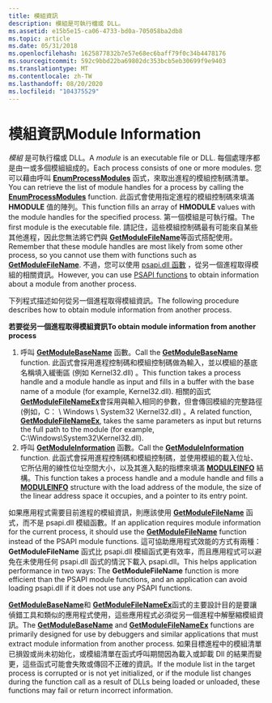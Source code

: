 ```yaml
---
title: 模組資訊
description: 模組是可執行檔或 DLL。
ms.assetid: e15b5e15-ca06-4733-bd0a-705058ba2db8
ms.topic: article
ms.date: 05/31/2018
ms.openlocfilehash: 1625877832b7e57e68ec6baff79f0c34b4478176
ms.sourcegitcommit: 592c9bbd22ba69802dc353bcb5eb30699f9e9403
ms.translationtype: MT
ms.contentlocale: zh-TW
ms.lasthandoff: 08/20/2020
ms.locfileid: "104375529"
---
```

# <a name="module-information"></a><span data-ttu-id="92acd-103">模組資訊</span><span class="sxs-lookup"><span data-stu-id="92acd-103">Module Information</span></span>

<span data-ttu-id="92acd-104">*模組* 是可執行檔或 DLL。</span><span class="sxs-lookup"><span data-stu-id="92acd-104">A *module* is an executable file or DLL.</span></span> <span data-ttu-id="92acd-105">每個處理序都是由一或多個模組組成的。</span><span class="sxs-lookup"><span data-stu-id="92acd-105">Each process consists of one or more modules.</span></span> <span data-ttu-id="92acd-106">您可以藉由呼叫 [**EnumProcessModules**](/windows/desktop/api/Psapi/nf-psapi-enumprocessmodules) 函式，來取出進程的模組控制碼清單。</span><span class="sxs-lookup"><span data-stu-id="92acd-106">You can retrieve the list of module handles for a process by calling the [**EnumProcessModules**](/windows/desktop/api/Psapi/nf-psapi-enumprocessmodules) function.</span></span> <span data-ttu-id="92acd-107">此函式會使用指定進程的模組控制碼來填滿 **HMODULE** 值的陣列。</span><span class="sxs-lookup"><span data-stu-id="92acd-107">This function fills an array of **HMODULE** values with the module handles for the specified process.</span></span> <span data-ttu-id="92acd-108">第一個模組是可執行檔。</span><span class="sxs-lookup"><span data-stu-id="92acd-108">The first module is the executable file.</span></span> <span data-ttu-id="92acd-109">請記住，這些模組控制碼最有可能來自某些其他進程，因此您無法將它們與 [**GetModuleFileName**](/windows/desktop/api/libloaderapi/nf-libloaderapi-getmodulefilenamea)等函式搭配使用。</span><span class="sxs-lookup"><span data-stu-id="92acd-109">Remember that these module handles are most likely from some other process, so you cannot use them with functions such as [**GetModuleFileName**](/windows/desktop/api/libloaderapi/nf-libloaderapi-getmodulefilenamea).</span></span> <span data-ttu-id="92acd-110">不過，您可以使用 [psapi.dll 函數](psapi-functions.md) ，從另一個進程取得模組的相關資訊。</span><span class="sxs-lookup"><span data-stu-id="92acd-110">However, you can use [PSAPI functions](psapi-functions.md) to obtain information about a module from another process.</span></span>

<span data-ttu-id="92acd-111">下列程式描述如何從另一個進程取得模組資訊。</span><span class="sxs-lookup"><span data-stu-id="92acd-111">The following procedure describes how to obtain module information from another process.</span></span>

<span data-ttu-id="92acd-112">**若要從另一個進程取得模組資訊**</span><span class="sxs-lookup"><span data-stu-id="92acd-112">**To obtain module information from another process**</span></span>

1.  <span data-ttu-id="92acd-113">呼叫 [**GetModuleBaseName**](/windows/desktop/api/Psapi/nf-psapi-getmodulebasenamea) 函數。</span><span class="sxs-lookup"><span data-stu-id="92acd-113">Call the [**GetModuleBaseName**](/windows/desktop/api/Psapi/nf-psapi-getmodulebasenamea) function.</span></span> <span data-ttu-id="92acd-114">此函式會採用進程控制碼和模組控制碼做為輸入，並以模組的基底名稱填入緩衝區 (例如 Kernel32.dll) 。</span><span class="sxs-lookup"><span data-stu-id="92acd-114">This function takes a process handle and a module handle as input and fills in a buffer with the base name of a module (for example, Kernel32.dll).</span></span> <span data-ttu-id="92acd-115">相關的函式 [**GetModuleFileNameEx**](/windows/desktop/api/Psapi/nf-psapi-getmodulefilenameexa)會採用與輸入相同的參數，但會傳回模組的完整路徑 (例如，C： \\ Windows \\ System32 \\Kernel32.dll) 。</span><span class="sxs-lookup"><span data-stu-id="92acd-115">A related function, [**GetModuleFileNameEx**](/windows/desktop/api/Psapi/nf-psapi-getmodulefilenameexa), takes the same parameters as input but returns the full path to the module (for example, C:\\Windows\\System32\\Kernel32.dll).</span></span>
2.  <span data-ttu-id="92acd-116">呼叫 [**GetModuleInformation**](/windows/desktop/api/Psapi/nf-psapi-getmoduleinformation) 函數。</span><span class="sxs-lookup"><span data-stu-id="92acd-116">Call the [**GetModuleInformation**](/windows/desktop/api/Psapi/nf-psapi-getmoduleinformation) function.</span></span> <span data-ttu-id="92acd-117">此函式會採用進程控制碼和模組控制碼，並使用模組的載入位址、它所佔用的線性位址空間大小，以及其進入點的指標來填滿 [**MODULEINFO**](/windows/desktop/api/Psapi/ns-psapi-moduleinfo) 結構。</span><span class="sxs-lookup"><span data-stu-id="92acd-117">This function takes a process handle and a module handle and fills a [**MODULEINFO**](/windows/desktop/api/Psapi/ns-psapi-moduleinfo) structure with the load address of the module, the size of the linear address space it occupies, and a pointer to its entry point.</span></span>

<span data-ttu-id="92acd-118">如果應用程式需要目前進程的模組資訊，則應該使用 [**GetModuleFileName**](/windows/desktop/api/libloaderapi/nf-libloaderapi-getmodulefilenamea) 函式，而不是 psapi.dll 模組函數。</span><span class="sxs-lookup"><span data-stu-id="92acd-118">If an application requires module information for the current process, it should use the [**GetModuleFileName**](/windows/desktop/api/libloaderapi/nf-libloaderapi-getmodulefilenamea) function instead of the PSAPI module functions.</span></span> <span data-ttu-id="92acd-119">這可協助應用程式效能的方式有兩種： **GetModuleFileName** 函式比 psapi.dll 模組函式更有效率，而且應用程式可以避免在未使用任何 psapi.dll 函式的情況下載入 psapi.dll。</span><span class="sxs-lookup"><span data-stu-id="92acd-119">This helps application performance in two ways: The **GetModuleFileName** function is more efficient than the PSAPI module functions, and an application can avoid loading psapi.dll if it does not use any PSAPI functions.</span></span>

<span data-ttu-id="92acd-120">[**GetModuleBaseName**](/windows/desktop/api/Psapi/nf-psapi-getmodulebasenamea)和 [**GetModuleFileNameEx**](/windows/desktop/api/Psapi/nf-psapi-getmodulefilenameexa)函式的主要設計目的是要讓偵錯工具和類似的應用程式使用，這些應用程式必須從另一個進程中解壓縮模組資訊。</span><span class="sxs-lookup"><span data-stu-id="92acd-120">The [**GetModuleBaseName**](/windows/desktop/api/Psapi/nf-psapi-getmodulebasenamea) and [**GetModuleFileNameEx**](/windows/desktop/api/Psapi/nf-psapi-getmodulefilenameexa) functions are primarily designed for use by debuggers and similar applications that must extract module information from another process.</span></span> <span data-ttu-id="92acd-121">如果目標進程中的模組清單已損毀或尚未初始化，或模組清單在函式呼叫期間因為載入或卸載 Dll 的結果而變更，這些函式可能會失敗或傳回不正確的資訊。</span><span class="sxs-lookup"><span data-stu-id="92acd-121">If the module list in the target process is corrupted or is not yet initialized, or if the module list changes during the function call as a result of DLLs being loaded or unloaded, these functions may fail or return incorrect information.</span></span>

 

 